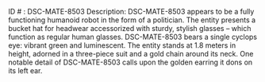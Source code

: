 ID # : DSC-MATE-8503
Description: DSC-MATE-8503 appears to be a fully functioning humanoid robot in the form of a politician. The entity presents a bucket hat for headwear accessorized with sturdy, stylish glasses – which function as regular human glasses. DSC-MATE-8503 bears a single cyclops eye: vibrant green and luminescent. The entity stands at 1.8 meters in height, adorned in a three-piece suit and a gold chain around its neck. One notable detail of DSC-MATE-8503 calls upon the golden earring it dons on its left ear.